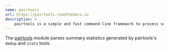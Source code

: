 ```yaml
---
name: pairtools
url: https://pairtools.readthedocs.io
description: >
    pairtools is a simple and fast command-line framework to process sequencing data from a Hi-C experiment.
---
```


The [pairtools](https://github.com/mirnylab/pairtools) module parses summary statistics generated by pairtools's `dedup` and `stats` tools.